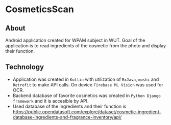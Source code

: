 # CosmeticsScan
## About
Android application created for WPAM subject in WUT. Goal of the application is to read ingredients of the cosmetic from the photo and display their function. 

## Technology 
* Application was created in `Kotlin` with utilization of `RxJava`, `moshi` and `Retrofit` to make API calls. On device `Firebase ML Vision` was used for OCR. 
* Backend database of favorite cosmetics was created in `Python Django framework` and it is accesible by API. 
* Used database of the ingredients and their function is https://public.opendatasoft.com/explore/dataset/cosmetic-ingredient-database-ingredients-and-fragrance-inventory/api/


